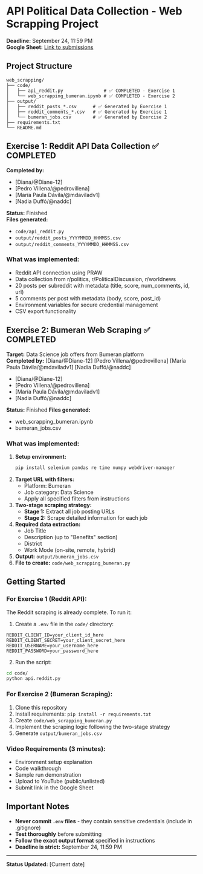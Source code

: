 # API Political Data Collection - Web Scrapping Project

**Deadline:** September 24, 11:59 PM  
**Google Sheet:** [Link to submissions](https://docs.google.com/spreadsheets/d/10vy5pyNvLUAb2pCJLye7gaOPHOIhjdmzUTKdiUbF5oI/edit?usp=sharing)

## Project Structure
```
web_scrapping/
├── code/
│   ├── api_reddit.py               # ✅ COMPLETED - Exercise 1
│   └── web_scrapping_bumeran.ipynb # ✅ COMPLETED - Exercise 2
├── output/
│   ├── reddit_posts_*.csv      # ✅ Generated by Exercise 1
│   ├── reddit_comments_*.csv   # ✅ Generated by Exercise 1
│   └── bumeran_jobs.csv        # ✅ Generated by Exercise 2
├── requirements.txt
└── README.md
```

## Exercise 1: Reddit API Data Collection ✅ COMPLETED

**Completed by:** 
- [Diana/@Diane-12]
- [Pedro Villena/@pedrovillena]
- [María Paula Dávila/@mdaviladv1]
- [Nadia Duffó/@naddc]

**Status:** Finished  
**Files generated:**
- `code/api_reddit.py`
- `output/reddit_posts_YYYYMMDD_HHMMSS.csv`
- `output/reddit_comments_YYYYMMDD_HHMMSS.csv`

### What was implemented:
- Reddit API connection using PRAW
- Data collection from r/politics, r/PoliticalDiscussion, r/worldnews
- 20 posts per subreddit with metadata (title, score, num_comments, id, url)
- 5 comments per post with metadata (body, score, post_id)
- Environment variables for secure credential management
- CSV export functionality

## Exercise 2: Bumeran Web Scraping ✅ COMPLETED

**Target:** Data Science job offers from Bumeran platform  
**Completed by:** [Diana/@Diane-12] [Pedro Villena/@pedrovillena] [María Paula Dávila/@mdaviladv1] [Nadia Duffó/@naddc]
- [Diana/@Diane-12]
- [Pedro Villena/@pedrovillena]
- [María Paula Dávila/@mdaviladv1]
- [Nadia Duffó/@naddc]

**Status:** Finished
**Files generated:**
- web_scrapping_bumeran.ipynb
- bumeran_jobs.csv

### What was implemented:
1. **Setup environment:**
   ```bash
   pip install selenium pandas re time numpy webdriver-manager
   ```
2. **Target URL with filters:**
   - Platform: Bumeran
   - Job category: Data Science
   - Apply all specified filters from instructions
3. **Two-stage scraping strategy:**
   - **Stage 1:** Extract all job posting URLs
   - **Stage 2:** Scrape detailed information for each job
4. **Required data extraction:**
   - Job Title
   - Description (up to "Benefits" section)
   - District
   - Work Mode (on-site, remote, hybrid)
5. **Output:** `output/bumeran_jobs.csv`
6. **File to create:** `code/web_scrapping_bumeran.py`

## Getting Started

### For Exercise 1 (Reddit API):
The Reddit scraping is already complete. To run it:

1. Create a `.env` file in the `code/` directory:
```env
REDDIT_CLIENT_ID=your_client_id_here
REDDIT_CLIENT_SECRET=your_client_secret_here
REDDIT_USERNAME=your_username_here
REDDIT_PASSWORD=your_password_here
```

2. Run the script:
```bash
cd code/
python api.reddit.py
```

### For Exercise 2 (Bumeran Scraping):
1. Clone this repository
2. Install requirements: `pip install -r requirements.txt`
3. Create `code/web_scrapping_bumeran.py`
4. Implement the scraping logic following the two-stage strategy
5. Generate `output/bumeran_jobs.csv`

### Video Requirements (3 minutes):
- Environment setup explanation
- Code walkthrough
- Sample run demonstration
- Upload to YouTube (public/unlisted)
- Submit link in the Google Sheet

## Important Notes
- **Never commit `.env` files** - they contain sensitive credentials (include in .gitignore)
- **Test thoroughly** before submitting
- **Follow the exact output format** specified in instructions
- **Deadline is strict:** September 24, 11:59 PM

---
**Status Updated:** [Current date]

